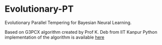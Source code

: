 # Evolutionary-PT
Evolutionary Parallel Tempering for Bayesian Neural Learning.

Based on G3PCX algorithm created by Prof K. Deb from IIT Kanpur
Python implementation of the algorithm is available [here](https://github.com/rohitash-chandra/G3PCX-evoalg-py
"G3PCX")

